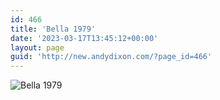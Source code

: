 ```yaml
---
id: 466
title: 'Bella 1979'
date: '2023-03-17T13:45:12+00:00'
layout: page
guid: 'http://new.andydixon.com/?page_id=466'
---
```


![Bella 1979](https://i0.wp.com/assets.g8x2.ldn.idrivee2-23.com/posters/Bella%201979%2001.jpg?w=1200&ssl=1 "Bella 1979")